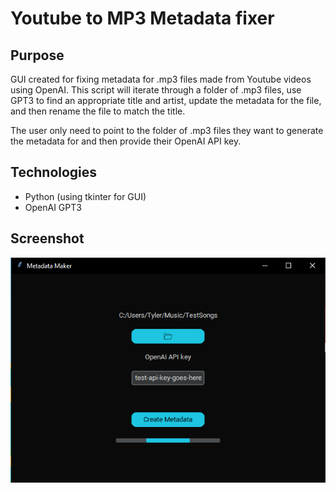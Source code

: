 # **Youtube to MP3 Metadata fixer**

## Purpose

GUI created for fixing metadata for .mp3 files made from Youtube videos using OpenAI. This script will iterate through a folder of .mp3 files, use GPT3 to find an appropriate title and artist, update the metadata for the file, and then rename the file to match the title.

The user only need to point to the folder of .mp3 files they want to generate the metadata for and then provide their OpenAI API key.

## Technologies
 - Python (using tkinter for GUI)
 - OpenAI GPT3

## Screenshot
![screenshot](./Screenshot.PNG)